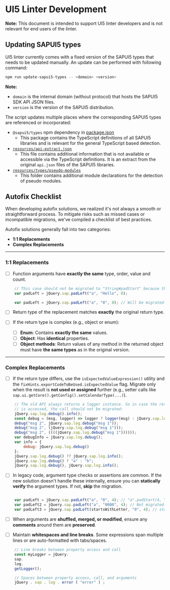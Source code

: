 # UI5 Linter Development

**Note:** This document is intended to support UI5 linter developers and is not relevant for end users of the linter.

## Updating SAPUI5 types

UI5 linter currently comes with a fixed version of the SAPUI5 types that needs to be updated manually.
An update can be performed with following command:
```sh
npm run update-sapui5-types -- <domain> <version>
```

**Note:**
- `domain` is the internal domain (without protocol) that hosts the SAPUI5 SDK API JSON files.
- `version` is the version of the SAPUI5 distribution.

The script updates multiple places where the corresponding SAPUI5 types are referenced or incorporated:
- `@sapui5/types` npm dependency in [package.json](../package.json)
  - This package contains the TypeScript definitions of all SAPUI5 libraries and is relevant for the general TypeScript based detection.
- [`resources/api-extract.json`](../resources/api-extract.json)
  - This file contains additional information that is not available or accessible via the TypeScript definitions. It is an extract from the original `api.json` files of the SAPUI5 libraries.
- [`resources/types/pseudo-modules`](../resources/types/pseudo-modules)
  - This folder contains additional module declarations for the detection of pseudo modules.

## Autofix Checklist

When developing autofix solutions, we realized it's not always a smooth or straightforward process. To mitigate risks such as missed cases or incompatible migrations, we've compiled a checklist of best practices.

Autofix solutions generally fall into two categories:

* **1:1 Replacements**
* **Complex Replacements**

---

### 1:1 Replacements

* [ ] Function arguments have **exactly the same** type, order, value and count.
```js
	// This case should not be migrated to "String#padStart" because the second argument is longer than one char, which will behave differently with the String API
	var padLeft = jQuery.sap.padLeft("a", "Hello", 8);

	var padLeft = jQuery.sap.padLeft("a", "0", 8); // Will be migrated
```
* [ ] Return type of the replacement matches **exactly** the original return type.
* [ ] If the return type is complex (e.g., object or enum):

  * [ ] **Enum**: Contains **exactly the same** values.
  * [ ] **Object**: Has **identical** properties.
  * [ ] **Object methods**: Return values of any method in the returned object must have **the same types** as in the original version.

---

### Complex Replacements

* [ ] If the return type differs, use the `isExpectedValueExpression()` utility and the `fixHints.exportCodeToBeUsed.isExpectedValue` flag. Migrate only when the result is **not used or assigned** further (e.g., setter calls like `sap.ui.getCore().getConfig().setCalendarType(...)`).
```js
	// The old API always returns a logger instance. So in case the return value
	// is accessed, the call should not be migrated:
	jQuery.sap.log.debug().info();
	const debug = (msg, logger) => logger ? logger(msg) : jQuery.sap.log.debug(msg);
	debug("msg 2", jQuery.sap.log.debug("msg 1"));
	debug("msg 2", (jQuery.sap.log.debug("msg 1")));
	debug("msg 2", ((((jQuery.sap.log.debug("msg 1"))))));
	var debugInfo = jQuery.sap.log.debug();
	var info = {
		debug: jQuery.sap.log.debug()
	};
	jQuery.sap.log.debug() ?? jQuery.sap.log.info();
	jQuery.sap.log.debug() ? "a" : "b";
	jQuery.sap.log.debug(), jQuery.sap.log.info();
```
* [ ] In legacy code, argument type checks or assertions are common. If the new solution doesn't handle these internally, ensure you can **statically verify** the argument types. If not, **skip** the migration.
```js

	var padLeft = jQuery.sap.padLeft("a", "0", 4); // "a".padStart(4, "0");
	var padLeft2 = jQuery.sap.padLeft("a", "0000", 4); // Not migrated. Value differs in old and new
	var padLeft3 = jQuery.sap.padLeft(startsWithLetter, "0", 4); // startsWithLetter might not be possible to be determined
```
* [ ] When arguments are **shuffled, merged, or modified**, ensure any **comments** around them are **preserved**.

* [ ] Maintain **whitespaces and line breaks**. Some expressions span multiple lines or are auto-formatted with tabs/spaces.
```js
	// Line breaks between property access and call
	const myLogger = jQuery.
	sap.
	log.
	getLogger();

	// Spaces between property access, call, and arguments
	jQuery . sap . log . error ( "error" ) ;
```
